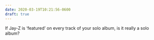 ```yaml
---
date: 2020-03-19T10:21:56-0600
draft: true
---
```




If Jay-Z is ‘featured’ on every track of your solo album, is it really a solo album?



